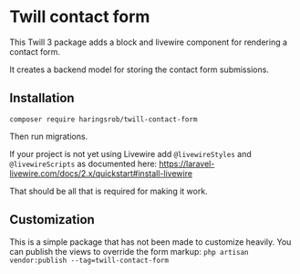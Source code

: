 # Twill contact form

This Twill 3 package adds a block and livewire component for rendering a contact form.

It creates a backend model for storing the contact form submissions.

## Installation

`composer require haringsrob/twill-contact-form`

Then run migrations.

If your project is not yet using Livewire add `@livewireStyles` and `@livewireScripts` as documented here: https://laravel-livewire.com/docs/2.x/quickstart#install-livewire

That should be all that is required for making it work.

## Customization

This is a simple package that has not been made to customize heavily. You can publish
the views to override the form markup: `php artisan vendor:publish --tag=twill-contact-form`
